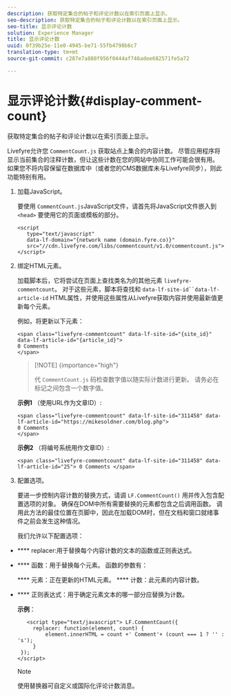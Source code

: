 ```yaml
---
description: 获取特定集合的帖子和评论计数以在索引页面上显示。
seo-description: 获取特定集合的帖子和评论计数以在索引页面上显示。
seo-title: 显示评论计数
solution: Experience Manager
title: 显示评论计数
uuid: 0f39b25e-11e0-4945-be71-55fb4798b6c7
translation-type: tm+mt
source-git-commit: c287e7a880f956f0444af746adee682571fe5a72

---
```



# 显示评论计数{#display-comment-count}

获取特定集合的帖子和评论计数以在索引页面上显示。

Livefyre允许您 `CommentCount.js` 获取站点上集合的内容计数。 尽管应用程序将显示当前集合的注释计数，但让这些计数在您的网站中协同工作可能会很有用。 如果您不将内容保留在数据库中（或者您的CMS数据库未与Livefyre同步），则此功能特别有用。

1. 加载JavaScript。

   要使用 `CommentCount.js`JavaScript文件，请首先将JavaScript文件嵌入到 `<head>` 要使用它的页面或模板的部分。

   ```
   <script 
      type="text/javascript" 
      data-lf-domain="{network name (domain.fyre.co)}" 
      src="//cdn.livefyre.com/libs/commentcount/v1.0/commentcount.js"> 
   </script>
   ```

1. 绑定HTML元素。

   加载脚本后，它将尝试在页面上查找类名为的其他元素 `livefyre-commentcount`。 对于这些元素，脚本将查找和 `data-lf-site-id``data-lf-article-id` HTML属性，并使用这些属性从Livefyre获取内容并使用最新值更新每个元素。

   例如，将更新以下元素：

   ```
   <span class="livefyre-commentcount" data-lf-site-id="{site_id}" data-lf-article-id="{article_id}"> 
   0 Comments  
   </span>
   ```

   >[!NOTE] {importance="high"}
   >
   >代 `CommentCount.js` 码检查数字值以随实际计数进行更新。 请务必在标记之间包含一个数字值。

   **示例1** （使用URL作为文章ID）:

   ```
   <span class="livefyre-commentcount" data-lf-site-id="311458" data-lf-article-id="https://mikesoldner.com/blog.php">  
   0 Comments  
   </span>
   ```

   **示例2** （将编号系统用作文章ID）:

   ```
   <span class="livefyre-commentcount" data-lf-site-id="311458" data-lf-article-id="25"> 0 Comments </span>
   ```

1. 配置选项。

   要进一步控制内容计数的替换方式，请调 `LF.CommentCount()` 用并传入包含配置选项的对象。 确保在DOM中所有需要替换的元素都包含之后调用函数。 调用此方法的最佳位置在页脚中，因此在加载DOM时，但在文档和窗口就绪事件之前会发生这种情况。

   我们允许以下配置选项：

* **** replacer:用于替换每个内容计数的文本的函数或正则表达式。

* **** 函数：用于替换每个元素。 函数的参数有：

   **** 元素：正在更新的HTML元素。
   **** 计数：此元素的内容计数。

* **** 正则表达式：用于确定元素文本的哪一部分应替换为计数。

   **示例**：

   ```
      <script type="text/javascript"> LF.CommentCount({ 
        replacer: function(element, count) { 
            element.innerHTML = count +' Comment'+ (count === 1 ? '' : 's'); 
        } 
    }); 
   </script>
   ```

   >[!NOTE]
   >
   >使用替换器可自定义或国际化评论计数消息。
